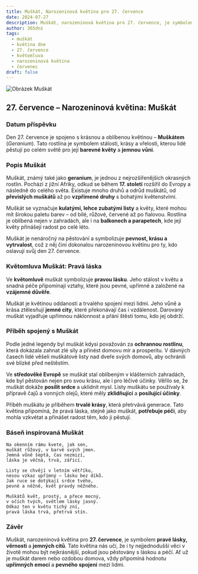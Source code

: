 ```yaml
---
title: Muškát, Narozeninová květina pro 27. července
date: 2024-07-27
description: Muškát, narozeninová květina pro 27. července, je symbolem Pravá láska. Objevte její jedinečný význam, fascinující příběhy a poezii, která oslavuje její krásu.
author: 365dní
tags:
  - muškát
  - květina dne
  - 27. července
  - květomluva
  - narozeninová květina
  - červenec
draft: false
---
```


![Obrázek Muškát](https://cdn.pixabay.com/photo/2022/06/25/15/54/cranesbill-7283721_1280.jpg#center)

## 27. července – Narozeninová květina: Muškát

### Datum příspěvku

Den 27. července je spojeno s krásnou a oblíbenou květinou – **Muškátem** (_Geranium_). Tato rostlina je symbolem stálosti, krásy a vřelosti, kterou lidé pěstují po celém světě pro její **barevné květy** a **jemnou vůni**.

### Popis Muškát

Muškát, známý také jako **geranium**, je jednou z nejrozšířenějších okrasných rostlin. Pochází z jižní Afriky, odkud se během **17. století** rozšířil do Evropy a následně do celého světa. Existuje mnoho druhů a odrůd muškátů, od **převislých muškátů** až po **vzpřímené druhy** s bohatými květenstvími.

Muškát se vyznačuje **kulatými, lehce zubatými listy** a květy, které mohou mít širokou paletu barev – od bílé, růžové, červené až po fialovou. Rostlina je oblíbená nejen v zahradách, ale i na **balkonech a parapetech**, kde její květy přinášejí radost po celé léto.

Muškát je nenáročný na pěstování a symbolizuje **pevnost, krásu a vytrvalost**, což z něj činí dokonalou narozeninovou květinu pro ty, kdo oslavují svůj den 27. července.

### Květomluva Muškát: Pravá láska

Ve **květomluvě** muškát symbolizuje **pravou lásku**. Jeho stálost v květu a snadná péče připomínají vztahy, které jsou pevné, upřímné a založené na **vzájemné důvěře**.

Muškát je květinou oddanosti a trvalého spojení mezi lidmi. Jeho vůně a krása ztělesňují **jemné city**, které překonávají čas i vzdálenost. Darovaný muškát vyjadřuje upřímnou náklonnost a přání štěstí tomu, kdo jej obdrží.

### Příběh spojený s Muškát

Podle jedné legendy byl muškát kdysi považován za **ochrannou rostlinu**, která dokázala zahnat zlé síly a přinést domovu mír a prosperitu. V dávných časech lidé věšeli muškátové listy nad dveře svých domovů, aby ochránili své blízké před neštěstím.

Ve **středověké Evropě** se muškát stal oblíbeným v klášterních zahradách, kde byl pěstován nejen pro svou krásu, ale i pro léčivé účinky. Věřilo se, že muškát dokáže **posílit srdce** a uklidnit mysl. Listy muškátu se používaly k přípravě čajů a vonných olejů, které měly **zklidňující** a **posilující účinky**.

Příběh muškátu je příběhem **trvalé krásy**, která přetrvává generace. Tato květina připomíná, že pravá láska, stejně jako muškát, **potřebuje péči**, aby mohla vzkvétat a přinášet radost těm, kdo ji pěstují.

### Báseň inspirovaná Muškát

```
Na okenním rámu kvete, jak sen,  
muškát růžový, v barvě svých jmen.  
Jemná vůně šeptá, čas nezmizí,  
láska je věčná, trvá, zářící.  

Listy se chvějí v letním větříku,  
nesou vzkaz upřímný – lásku bez díků.  
Jak ruce se dotýkají srdce tvého,  
pevně a něžně, květ pravdy něžného.  

Muškátů květ, prostý, a přece mocný,  
v očích tvých, světlem lásky jasný.  
Odkaz ten v květu tichý zní,  
pravá láska trvá, přetrvá stín.  
```

### Závěr

Muškát, narozeninová květina pro **27. července**, je symbolem **pravé lásky, věrnosti** a **jemných citů**. Tato květina nás učí, že i ty nejjednodušší věci v životě mohou být nejkrásnější, pokud jsou pěstovány s láskou a péčí. Ať už je muškát darem nebo ozdobou domova, vždy připomíná hodnotu **upřímných emocí** a **pevného spojení** mezi lidmi.